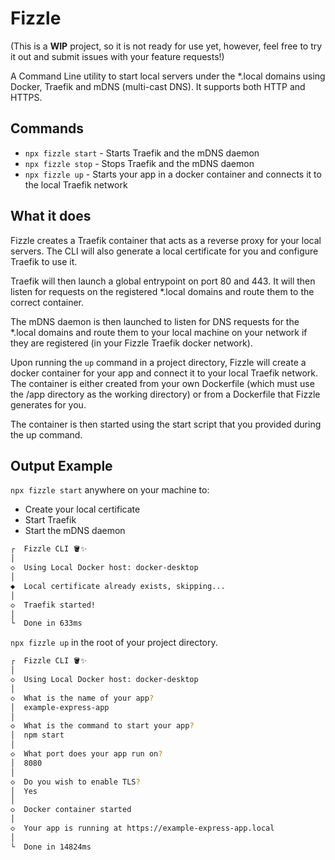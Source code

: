 # Fizzle

(This is a **WIP** project, so it is not ready for use yet, however, feel free to try it out and submit issues with your feature requests!)

A Command Line utility to start local servers under the \*.local domains using Docker, Traefik and mDNS (multi-cast DNS). It supports both HTTP and HTTPS.

## Commands

- `npx fizzle start` - Starts Traefik and the mDNS daemon
- `npx fizzle stop` - Stops Traefik and the mDNS daemon
- `npx fizzle up` - Starts your app in a docker container and connects it to the local Traefik network

## What it does

Fizzle creates a Traefik container that acts as a reverse proxy for your local servers. The CLI will also generate a local certificate for you and configure Traefik to use it.

Traefik will then launch a global entrypoint on port 80 and 443. It will then listen for requests on the registered \*.local domains and route them to the correct container.

The mDNS daemon is then launched to listen for DNS requests for the \*.local domains and route them to your local machine on your network if they are registered (in your Fizzle Traefik docker network).

Upon running the `up` command in a project directory, Fizzle will create a docker container for your app and connect it to your local Traefik network. The container is either created from your own Dockerfile (which must use the /app directory as the working directory) or from a Dockerfile that Fizzle generates for you.

The container is then started using the start script that you provided during the up command.

## Output Example

`npx fizzle start` anywhere on your machine to:

- Create your local certificate
- Start Traefik
- Start the mDNS daemon

```bash
┌  Fizzle CLI 🪣✨
│
◇  Using Local Docker host: docker-desktop
│
◆  Local certificate already exists, skipping...
│
◇  Traefik started!
│
└  Done in 633ms
```

`npx fizzle up` in the root of your project directory.

```bash
┌  Fizzle CLI 🪣✨
│
◇  Using Local Docker host: docker-desktop
│
◇  What is the name of your app?
│  example-express-app
│
◇  What is the command to start your app?
│  npm start
│
◇  What port does your app run on?
│  8080
│
◇  Do you wish to enable TLS?
│  Yes
│
◇  Docker container started
│
◇  Your app is running at https://example-express-app.local
│
└  Done in 14824ms
```
